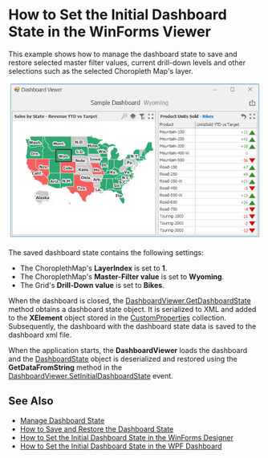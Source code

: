 # How to Set the Initial Dashboard State in the WinForms Viewer

This example shows how to manage the dashboard state to save and restore selected master filter values, current drill-down levels and other selections such as the selected Choropleth Map's layer.

![](/image.png)

The saved dashboard state contains the following settings:

- The ChoroplethMap's **LayerIndex** is set to **1**.
- The ChoroplethMap's **Master-Filter value** is set to **Wyoming**.
- The Grid's **Drill-Down value** is set to **Bikes**.

When the dashboard is closed, the [DashboardViewer.GetDashboardState](https://docs.devexpress.com/Dashboard/DevExpress.DashboardWin.DashboardViewer.GetDashboardState) method obtains a dashboard state object. It is serialized to XML and added to the **XElement** object stored in the [CustomProperties](https://docs.devexpress.com/Dashboard/DevExpress.DashboardCommon.Dashboard.CustomProperties) collection. Subsequently, the dashboard with the dashboard state data is saved to the dashboard xml file.

When the application starts, the **DashboardViewer** loads the dashboard and the [DashboardState](https://docs.devexpress.com/Dashboard/DevExpress.DashboardCommon.DashboardState) object is deserialized and restored using the **GetDataFromString** method in the [DashboardViewer.SetInitialDashboardState](https://docs.devexpress.com/Dashboard/DevExpress.DashboardWin.DashboardViewer.SetInitialDashboardState) event.

## See Also

- [Manage Dashboard State](https://docs.devexpress.com/Dashboard/400729/create-the-designer-and-viewer-applications/winforms-viewer/manage-dashboard-state)
- [How to Save and Restore the Dashboard State](https://github.com/DevExpress-Examples/winforms-dashboard-save-restore-dashboard-state)
- [How to Set the Initial Dashboard State in the WinForms Designer](https://github.com/DevExpress-Examples/winforms-designer-save-and-apply-dashboard-state)
- [How to Set the Initial Dashboard State in the WPF Dashboard](https://github.com/DevExpress-Examples/wpf-dashboard-how-to-set-initial-dashboard-state)
